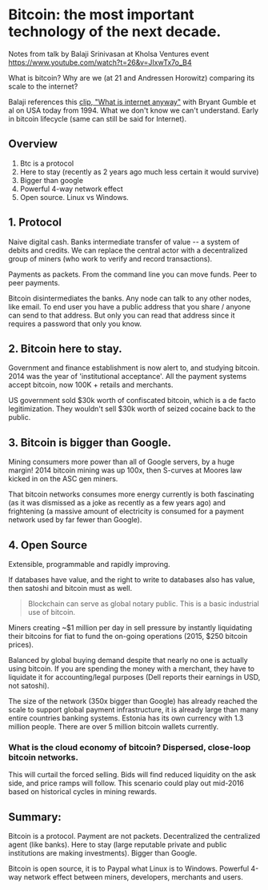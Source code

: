 # Bitcoin: the most important technology of the next decade.

Notes from talk by Balaji Srinivasan at Kholsa Ventures event https://www.youtube.com/watch?t=26&v=JIxwTx7o_B4

What is bitcoin? Why are we (at 21 and Andressen Horowitz) comparing its scale to the internet? 

Balaji references this [clip, "What is internet anyway"][clip] with Bryant Gumble et al on USA today from 1994.  What we don't know we can't understand.  Early in bitcoin lifecycle (same can still be said for Internet).

## Overview

1.  Btc is a protocol
2.  Here to stay (recently as 2 years ago much less certain it would survive)
3.  Bigger than google
4.  Powerful 4-way network effect 
5.  Open source.  Linux vs Windows. 

## 1. Protocol 

Naive digital cash.  Banks intermediate transfer of value  -- a system of debits and credits.  We can replace the central actor with a decentralized group of miners (who work to verify and record transactions).

Payments as packets.  From the command line you can move funds.  Peer to peer payments.

Bitcoin disintermediates the banks.  Any node can talk to any other nodes, like email.  To end user you have a public address that you share / anyone can send to that address.  But only you can read that address since it requires a password that only you know. 

## 2.  Bitcoin here to stay. 

Government and finance establishment is now alert to, and studying bitcoin.   2014 was the year of 'institutional acceptance'.  All the payment systems accept bitcoin, now 100K + retails and merchants. 

US government sold $30k worth of confiscated bitcoin, which is a de facto legitimization.   They wouldn't sell $30k worth of seized cocaine back to the public.

## 3. Bitcoin is bigger than Google.

Mining consumers more power than all of Google servers, by a huge margin!  2014 bitcoin mining was up 100x, then S-curves at Moores law kicked in on the ASC gen miners.

That bitcoin networks consumes more energy currently is both fascinating (as it was dismissed as a joke as recently as a few years ago) and frightening (a massive amount of electricity is consumed for a payment network used by far fewer than Google).

##  4.  Open Source 

Extensible, programmable and rapidly improving. 

If databases have value, and the right to write to databases also has value, then satoshi and bitcoin must as well.

> Blockchain can serve as global notary public.  This is a basic industrial use of bitcoin. 

Miners creating ~$1 million per day in sell pressure by instantly liquidating their bitcoins for fiat to fund the on-going operations (2015, $250 bitcoin prices).

Balanced by global buying demand despite that nearly no one is actually using bitcoin.  If you are spending the money with a merchant, they have to liquidate it for accounting/legal purposes (Dell reports their earnings in USD, not satoshi).

The size of the network (350x bigger than Google) has already reached the scale to support global payment infrastructure, it is already large than many entire countries banking systems.  Estonia has its own currency with 1.3 million people.  There are over 5 million bitcoin wallets currently.

### What is the cloud economy of bitcoin?  Dispersed, close-loop bitcoin networks.

This will curtail the forced selling.  Bids will find reduced liquidity on the ask side, and price ramps will follow.  This scenario could play out mid-2016 based on historical cycles in mining rewards.   

## Summary: 

Bitcoin is a protocol.  Payment are not packets.  Decentralized the centralized agent (like banks).  Here to stay (large reputable private and public institutions are making investments).  Bigger than Google. 

Bitcoin is open source, it is to Paypal what Linux is to Windows.  Powerful 4-way network effect between miners, developers, merchants and users. 

[clip]: https://www.youtube.com/watch?v=UlJku_CSyNg
